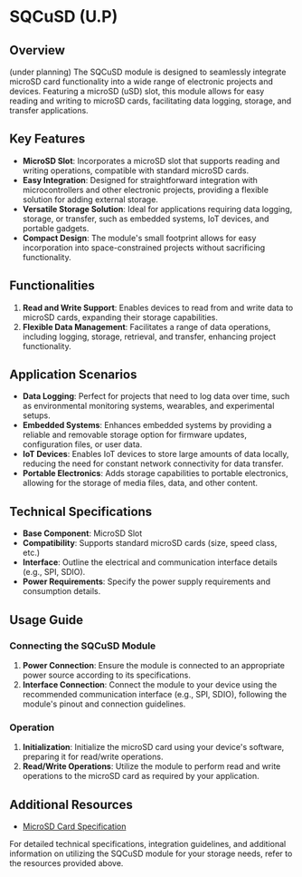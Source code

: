# SQCuSD (U.P)

## Overview

(under planning) The SQCuSD module is designed to seamlessly integrate microSD card functionality into a wide range of electronic projects and devices. Featuring a microSD (uSD) slot, this module allows for easy reading and writing to microSD cards, facilitating data logging, storage, and transfer applications.

## Key Features

* **MicroSD Slot**: Incorporates a microSD slot that supports reading and writing operations, compatible with standard microSD cards.
* **Easy Integration**: Designed for straightforward integration with microcontrollers and other electronic projects, providing a flexible solution for adding external storage.
* **Versatile Storage Solution**: Ideal for applications requiring data logging, storage, or transfer, such as embedded systems, IoT devices, and portable gadgets.
* **Compact Design**: The module's small footprint allows for easy incorporation into space-constrained projects without sacrificing functionality.

## Functionalities

1. **Read and Write Support**: Enables devices to read from and write data to microSD cards, expanding their storage capabilities.
2. **Flexible Data Management**: Facilitates a range of data operations, including logging, storage, retrieval, and transfer, enhancing project functionality.

## Application Scenarios

* **Data Logging**: Perfect for projects that need to log data over time, such as environmental monitoring systems, wearables, and experimental setups.
* **Embedded Systems**: Enhances embedded systems by providing a reliable and removable storage option for firmware updates, configuration files, or user data.
* **IoT Devices**: Enables IoT devices to store large amounts of data locally, reducing the need for constant network connectivity for data transfer.
* **Portable Electronics**: Adds storage capabilities to portable electronics, allowing for the storage of media files, data, and other content.

## Technical Specifications

* **Base Component**: MicroSD Slot
* **Compatibility**: Supports standard microSD cards (size, speed class, etc.)
* **Interface**: Outline the electrical and communication interface details (e.g., SPI, SDIO).
* **Power Requirements**: Specify the power supply requirements and consumption details.

## Usage Guide

### Connecting the SQCuSD Module

1. **Power Connection**: Ensure the module is connected to an appropriate power source according to its specifications.
2. **Interface Connection**: Connect the module to your device using the recommended communication interface (e.g., SPI, SDIO), following the module's pinout and connection guidelines.

### Operation

1. **Initialization**: Initialize the microSD card using your device's software, preparing it for read/write operations.
2. **Read/Write Operations**: Utilize the module to perform read and write operations to the microSD card as required by your application.

## Additional Resources

* [MicroSD Card Specification](Yuandi-TF-01A.pdf)

For detailed technical specifications, integration guidelines, and additional information on utilizing the SQCuSD module for your storage needs, refer to the resources provided above.
